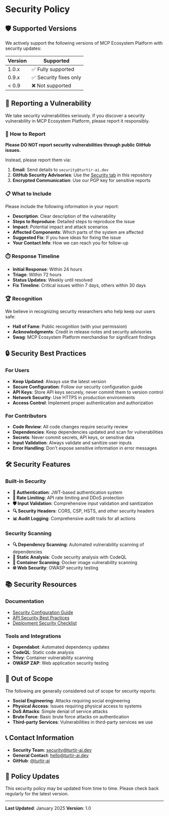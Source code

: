 # Security Policy

## 🛡️ Supported Versions

We actively support the following versions of MCP Ecosystem Platform with security updates:

| Version | Supported          |
| ------- | ------------------ |
| 1.0.x   | ✅ Fully supported |
| 0.9.x   | ✅ Security fixes only |
| < 0.9   | ❌ Not supported   |

## 🚨 Reporting a Vulnerability

We take security vulnerabilities seriously. If you discover a security vulnerability in MCP Ecosystem Platform, please report it responsibly.

### 📧 How to Report

**Please DO NOT report security vulnerabilities through public GitHub issues.**

Instead, please report them via:

1. **Email**: Send details to `security@turtir-ai.dev`
2. **GitHub Security Advisories**: Use the [Security tab](https://github.com/turtir-ai/mcp-ecosystem-platform/security/advisories) in this repository
3. **Encrypted Communication**: Use our PGP key for sensitive reports

### 📋 What to Include

Please include the following information in your report:

- **Description**: Clear description of the vulnerability
- **Steps to Reproduce**: Detailed steps to reproduce the issue
- **Impact**: Potential impact and attack scenarios
- **Affected Components**: Which parts of the system are affected
- **Suggested Fix**: If you have ideas for fixing the issue
- **Your Contact Info**: How we can reach you for follow-up

### ⏱️ Response Timeline

- **Initial Response**: Within 24 hours
- **Triage**: Within 72 hours
- **Status Updates**: Weekly until resolved
- **Fix Timeline**: Critical issues within 7 days, others within 30 days

### 🏆 Recognition

We believe in recognizing security researchers who help keep our users safe:

- **Hall of Fame**: Public recognition (with your permission)
- **Acknowledgments**: Credit in release notes and security advisories
- **Swag**: MCP Ecosystem Platform merchandise for significant findings

## 🔒 Security Best Practices

### For Users

- **Keep Updated**: Always use the latest version
- **Secure Configuration**: Follow our security configuration guide
- **API Keys**: Store API keys securely, never commit them to version control
- **Network Security**: Use HTTPS in production environments
- **Access Control**: Implement proper authentication and authorization

### For Contributors

- **Code Review**: All code changes require security review
- **Dependencies**: Keep dependencies updated and scan for vulnerabilities
- **Secrets**: Never commit secrets, API keys, or sensitive data
- **Input Validation**: Always validate and sanitize user inputs
- **Error Handling**: Don't expose sensitive information in error messages

## 🛠️ Security Features

### Built-in Security

- **🔐 Authentication**: JWT-based authentication system
- **🚨 Rate Limiting**: API rate limiting and DDoS protection
- **🛡️ Input Validation**: Comprehensive input validation and sanitization
- **🔍 Security Headers**: CORS, CSP, HSTS, and other security headers
- **📊 Audit Logging**: Comprehensive audit trails for all actions

### Security Scanning

- **🔍 Dependency Scanning**: Automated vulnerability scanning of dependencies
- **🧪 Static Analysis**: Code security analysis with CodeQL
- **🐳 Container Scanning**: Docker image vulnerability scanning
- **🌐 Web Security**: OWASP security testing

## 📚 Security Resources

### Documentation

- [Security Configuration Guide](https://github.com/turtir-ai/mcp-ecosystem-platform/wiki/security)
- [API Security Best Practices](https://github.com/turtir-ai/mcp-ecosystem-platform/wiki/api-security)
- [Deployment Security Checklist](https://github.com/turtir-ai/mcp-ecosystem-platform/wiki/deployment-security)

### Tools and Integrations

- **Dependabot**: Automated dependency updates
- **CodeQL**: Static code analysis
- **Trivy**: Container vulnerability scanning
- **OWASP ZAP**: Web application security testing

## 🚫 Out of Scope

The following are generally considered out of scope for security reports:

- **Social Engineering**: Attacks requiring social engineering
- **Physical Access**: Issues requiring physical access to systems
- **DoS Attacks**: Simple denial of service attacks
- **Brute Force**: Basic brute force attacks on authentication
- **Third-party Services**: Vulnerabilities in third-party services we use

## 📞 Contact Information

- **Security Team**: security@turtir-ai.dev
- **General Contact**: hello@turtir-ai.dev
- **GitHub**: [@turtir-ai](https://github.com/turtir-ai)

## 🔄 Policy Updates

This security policy may be updated from time to time. Please check back regularly for the latest version.

---

**Last Updated**: January 2025
**Version**: 1.0